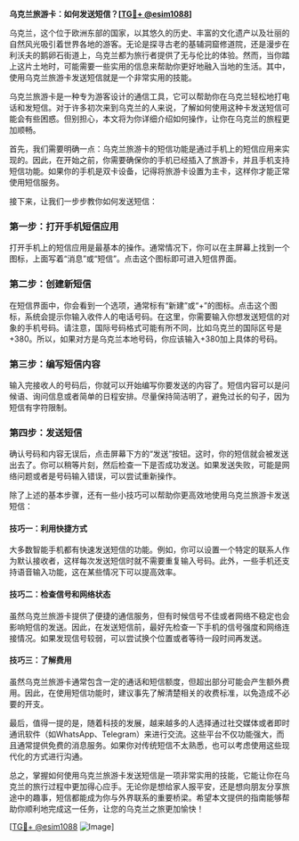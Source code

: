 **乌克兰旅游卡：如何发送短信？[[TG💪+ @esim1088](https://t.me/s/esim1088)]**

乌克兰，这个位于欧洲东部的国家，以其悠久的历史、丰富的文化遗产以及壮丽的自然风光吸引着世界各地的游客。无论是探寻古老的基辅洞窟修道院，还是漫步在利沃夫的鹅卵石街道上，乌克兰都为旅行者提供了无与伦比的体验。然而，当你踏上这片土地时，可能需要一些实用的信息来帮助你更好地融入当地的生活。其中，使用乌克兰旅游卡发送短信就是一个非常实用的技能。

乌克兰旅游卡是一种专为游客设计的通信工具，它可以帮助你在乌克兰轻松地打电话和发短信。对于许多初次来到乌克兰的人来说，了解如何使用这种卡发送短信可能会有些困惑。但别担心，本文将为你详细介绍如何操作，让你在乌克兰的旅程更加顺畅。

首先，我们需要明确一点：乌克兰旅游卡的短信功能是通过手机上的短信应用来实现的。因此，在开始之前，你需要确保你的手机已经插入了旅游卡，并且手机支持短信功能。如果你的手机是双卡设备，记得将旅游卡设置为主卡，这样你才能正常使用短信服务。

接下来，让我们一步步教你如何发送短信：

### 第一步：打开手机短信应用

打开手机上的短信应用是最基本的操作。通常情况下，你可以在主屏幕上找到一个图标，上面写着“消息”或“短信”。点击这个图标即可进入短信界面。

### 第二步：创建新短信

在短信界面中，你会看到一个选项，通常标有“新建”或“+”的图标。点击这个图标，系统会提示你输入收件人的电话号码。在这里，你需要输入你想发送短信的对象的手机号码。请注意，国际号码格式可能有所不同，比如乌克兰的国际区号是+380。所以，如果对方是乌克兰本地号码，你应该输入+380加上具体的号码。

### 第三步：编写短信内容

输入完接收人的号码后，你就可以开始编写你要发送的内容了。短信内容可以是问候语、询问信息或者简单的日程安排。尽量保持简洁明了，避免过长的句子，因为短信有字符限制。

### 第四步：发送短信

确认号码和内容无误后，点击屏幕下方的“发送”按钮。这时，你的短信就会被发送出去了。你可以稍等片刻，然后检查一下是否成功发送。如果发送失败，可能是网络问题或者是号码输入错误，可以尝试重新操作。

除了上述的基本步骤，还有一些小技巧可以帮助你更高效地使用乌克兰旅游卡发送短信：

#### 技巧一：利用快捷方式

大多数智能手机都有快速发送短信的功能。例如，你可以设置一个特定的联系人作为默认接收者，这样每次发送短信时就不需要重复输入号码。此外，一些手机还支持语音输入功能，这在某些情况下可以提高效率。

#### 技巧二：检查信号和网络状态

虽然乌克兰旅游卡提供了便捷的通信服务，但有时候信号不佳或者网络不稳定也会影响短信的发送。因此，在发送短信前，最好先检查一下手机的信号强度和网络连接情况。如果发现信号较弱，可以尝试换个位置或者等待一段时间再发送。

#### 技巧三：了解费用

虽然乌克兰旅游卡通常包含一定的通话和短信额度，但超出部分可能会产生额外费用。因此，在使用短信功能时，建议事先了解清楚相关的收费标准，以免造成不必要的开支。

最后，值得一提的是，随着科技的发展，越来越多的人选择通过社交媒体或者即时通讯软件（如WhatsApp、Telegram）来进行交流。这些平台不仅功能强大，而且通常提供免费的消息服务。如果你对传统短信不太熟悉，也可以考虑使用这些现代化的方式进行沟通。

总之，掌握如何使用乌克兰旅游卡发送短信是一项非常实用的技能，它能让你在乌克兰的旅行过程中更加得心应手。无论你是想给家人报平安，还是想向朋友分享旅途中的趣事，短信都能成为你与外界联系的重要桥梁。希望本文提供的指南能够帮助你顺利地完成这一任务，让您的乌克兰之旅更加愉快！

[[TG💪+ @esim1088](https://t.me/s/esim1088) ![Image](https://i.postimg.cc/4NQfJmqS/Snipaste-2025-05-13-00-14-12.png)]